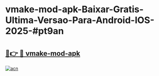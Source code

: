 # vmake-mod-apk-Baixar-Gratis-Ultima-Versao-Para-Android-IOS-2025-#pt9an

# <h2><a href="https://ainizakaria.my?title=vmake-mod-apk&ref=24M">🔗👉 🔴 vmake-mod-apk</a></h2>

[![acn](https://github.com/user-attachments/assets/0f9c940e-d8b0-45ae-aac7-cd30a18b3e1c)](https://ainizakaria.my?title=vmake-mod-apk&ref=24M)

